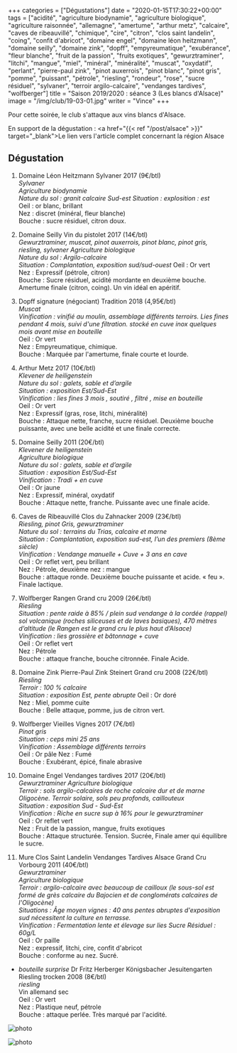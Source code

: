 +++
categories = ["Dégustations"]
date = "2020-01-15T17:30:22+00:00"
tags = ["acidité", "agriculture biodynamie", "agriculture biologique", "agriculture raisonnée", "allemagne", "amertume", "arthur metz", "calcaire", "caves de ribeauvillé", "chimique", "cire", "citron", "clos saint landelin", "coing", "confit d'abricot", "domaine engel", "domaine léon heitzmann", "domaine seilly", "domaine zink", "dopff", "empyreumatique", "exubérance", "fleur blanche", "fruit de la passion", "fruits exotiques", "gewurztraminer", "litchi", "mangue", "miel", "minéral", "minéralité", "muscat", "oxydatif", "perlant", "pierre-paul zink", "pinot auxerrois", "pinot blanc", "pinot gris", "pomme", "puissant", "pétrole", "riesling", "rondeur", "rose", "sucre résiduel", "sylvaner", "terroir argilo-calcaire", "vendanges tardives", "wolfberger"] 
title = "Saison 2019/2020 : séance 3 (Les blancs d'Alsace)"
image = "/img/club/19-03-01.jpg"
writer = "Vince"
+++

Pour cette soirée, le club s'attaque aux vins blancs d'Alsace.

En support de la dégustation :  <a href="{{< ref "/post/alsace" >}}" target="_blank">Le lien vers l'article complet concernant la région Alsace</a>

## Dégustation

1. Domaine Léon Heitzmann Sylvaner 2017 (9€/btl)  
_Sylvaner_  
_Agriculture biodynamie_  
_Nature du sol : granit calcaire Sud-est_
_Situation : explosition : est_  
Oeil : or blanc, brillant  
Nez : discret (minéral, fleur blanche)  
Bouche : sucre résiduel, citron doux.

2. Domaine Seilly Vin du pistolet 2017 (14€/btl)  
_Gewurztraminer, muscat, pinot auxerrois, pinot blanc, pinot gris, riesling, sylvaner_
_Agriculture biologique_  
_Nature du sol : Argilo-calcaire_  
_Situation : Complantation, exposition sud/sud-ouest_
Oeil : Or vert  
Nez : Expressif (pétrole, citron)  
Bouche : Sucre résiduel, acidité mordante en deuxième bouche. Amertume finale (citron, coing). Un vin idéal en apéritif.

3. Dopff signature (négociant) Tradition 2018 (4,95€/btl)  
_Muscat_  
_Vinification : vinifié au moulin, assemblage différents terroirs. Lies fines pendant 4 mois, suivi d'une filtration. stocké en cuve inox quelques mois avant mise en bouteille_  
Oeil : Or vert  
Nez : Empyreumatique, chimique.  
Bouche : Marquée par l'amertume, finale courte et lourde.

4. Arthur Metz 2017 (10€/btl) <i class="fa fa-plus-circle"></i>  
_Klevener de heiligenstein_  
_Nature du sol : galets, sable et d’argile_  
_Situation : exposition Est/Sud-Est_  
_Vinification : lies fines 3 mois , soutiré , filtré , mise en bouteille_  
Oeil : Or vert  
Nez : Expressif (gras, rose, litchi, minéralité)  
Bouche : Attaque nette, franche, sucre résiduel. Deuxième bouche puissante, avec une belle acidité et une finale correcte.

5. Domaine Seilly 2011 (20€/btl)  
_Klevener de heiligenstein_  
_Agriculture biologique_  
_Nature du sol : galets, sable et d’argile_  
_Situation : exposition Est/Sud-Est_  
_Vinification : Tradi + en cuve_  
Oeil : Or jaune  
Nez : Expressif, minéral, oxydatif  
Bouche : Attaque nette, franche. Puissante avec une finale acide.

6. Caves de Ribeauvillé Clos du Zahnacker 2009 (23€/btl)  
_Riesling, pinot Gris, gewurztraminer_  
_Nature du sol : terrains du Trias, calcaire et marne_  
_Situation : Complantation, exposition sud-est, l’un des premiers (8ème siècle)_  
_Vinification : Vendange manuelle + Cuve + 3 ans en cave_  
Oeil : Or reflet vert, peu brillant  
Nez : Pétrole, deuxième nez : mangue  
Bouche : attaque ronde. Deuxième bouche puissante et acide. « feu ». Finale lactique.
  
7. Wolfberger Rangen Grand cru 2009 (26€/btl)  
_Riesling_  
_Situation : pente raide à 85% / plein sud vendange à la cordée (rappel) sol volcanique (roches siliceuses et de laves basiques), 470 mètres d’altitude (le Rangen est le grand cru le plus haut d’Alsace)_  
_Vinification : lies grossière et bâtonnage + cuve_  
Oeil : Or reflet vert  
Nez : Pétrole  
Bouche : attaque franche, bouche citronnée. Finale Acide.  

8. Domaine Zink Pierre-Paul Zink Steinert Grand cru 2008 (22€/btl)  
_Riesling_  
_Terroir : 100 % calcaire_  
_Situation : exposition Est, pente abrupte_
Oeil : Or doré  
Nez : Miel, pomme cuite  
Bouche : Belle attaque, pomme, jus de citron vert.
  
9. Wolfberger Vieilles Vignes 2017 (7€/btl)  
_Pinot gris_  
_Situation : ceps mini 25 ans_  
_Vinification : Assemblage différents terroirs_  
Oeil : Or pâle
Nez : Fumé  
Bouche : Exubérant, épicé, finale abrasive

10. Domaine Engel Vendanges tardives 2017 (20€/btl)  
_Gewurztraminer_
_Agriculture biologique_  
_Terroir : sols argilo-calcaires de roche calcaire dur et de marne Oligocène. Terroir solaire, sols peu profonds, caillouteux_  
_Situation : exposition Sud - Sud-Est_  
_Vinification : Riche en sucre sup à 16% pour le gewurztraminer_  
Oeil : Or reflet vert  
Nez : Fruit de la passion, mangue, fruits exotiques  
Bouche : Attaque structurée. Tension. Sucrée, Finale amer qui équilibre le sucre.

11. Mure Clos Saint Landelin Vendanges Tardives Alsace Grand Cru Vorbourg 2011 (40€/btl)  
_Gewurztraminer_  
_Agriculture biologique_  
_Terroir : argilo-calcaire avec beaucoup de cailloux (le sous-sol est formé de grès calcaire du Bajocien et de conglomérats calcaires de l'Oligocène)_  
_Situations : Âge moyen vignes : 40 ans pentes abruptes d'exposition sud nécessitent la culture en terrasse._  
_Vinification : Fermentation lente et élevage sur lies Sucre Résiduel : 60g/L_  
Oeil : Or paille  
Nez : expressif, litchi, cire, confit d'abricot  
Bouche : conforme au nez. Sucré.

* _bouteille surprise_ Dr Fritz Herberger Königsbacher Jesuitengarten Riesling trocken 2008 (8€/btl)  
_riesling_  
Vin allemand sec  
Oeil : Or vert  
Nez : Plastique neuf, pétrole  
Bouche : attaque perlée. Très marqué par l'acidité.

![photo][2]

![photo][1]

[1]: /img/club/19-03-01.jpg
[2]: /img/club/19-03-02.jpg
